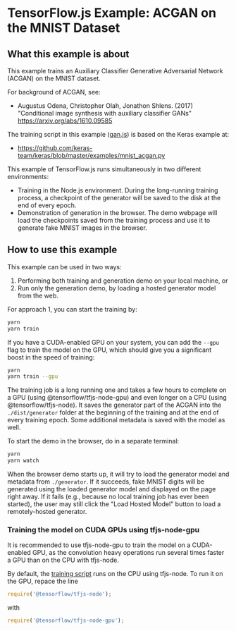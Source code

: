 # TensorFlow.js Example: ACGAN on the MNIST Dataset

## What this example is about

This example trains an Auxiliary Classifier Generative Adversarial Network
(ACGAN) on the MNIST dataset.

For background of ACGAN, see:
 - Augustus Odena, Christopher Olah, Jonathon Shlens. (2017) "Conditional
   image synthesis with auxiliary classifier GANs"
   https://arxiv.org/abs/1610.09585

The training script in this example ([gan.js](./gan.js)) is based on the Keras
example at:
  - https://github.com/keras-team/keras/blob/master/examples/mnist_acgan.py

This example of TensorFlow.js runs simultaneously in two different environments:
 - Training in the Node.js environment. During the long-running training process,
   a checkpoint of the generator will be saved to the disk at the end of every
   epoch.
 - Demonstration of generation in the browser. The demo webpage will load
   the checkpoints saved from the training process and use it to generate
   fake MNIST images in the browser.
 
## How to use this example

This example can be used in two ways:

1. Performing both training and generation demo on your local machine,
   or
2. Run only the generation demo, by loading a hosted generator model from
   the web.

For approach 1, you can start the training by:
 
```sh
yarn
yarn train
```

If you have a CUDA-enabled GPU on your system, you can add the `--gpu` flag
to train the model on the GPU, which should give you a significant boost in
the speed of training:

```sh
yarn
yarn train --gpu
```

The training job is a long running one and takes a few hours to complete on
a GPU (using @tensorflow/tfjs-node-gpu) and even longer on a CPU
(using @tensorflow/tfjs-node). It saves the generator part of the ACGAN
into the `./dist/generator` folder at the beginning of the training and
at the end of every training epoch. Some additional metadata is
saved with the model as well.
 
To start the demo in the browser, do in a separate terminal:
 
```sh
yarn
yarn watch
```

When the browser demo starts up, it will try to load the generator model
and metadata from `./generator`. If it succeeds, fake MNIST digits will
be generated using the loaded generator model and displayed on the page
right away. If it fails (e.g., because no local training job has ever
been started), the user may still click the "Load Hosted Model" button
to load a remotely-hosted generator.

### Training the model on CUDA GPUs using tfjs-node-gpu
 
It is recommended to use tfjs-node-gpu to train the model on a CUDA-enabled GPU,
as the convolution heavy operations run several times faster a GPU than on the
CPU with tfjs-node.

By default, the [training script](./gan.js) runs on the CPU using tfjs-node. To
run it on the GPU, repace the line 

```js
require('@tensorflow/tfjs-node');
```

with

```js
require('@tensorflow/tfjs-node-gpu');
```
